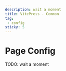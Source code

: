 ```yaml
---
description: wait a moment
title: VitePress - Common
tag:
 - config
sticky: 5
---
```


# Page Config

TODO: wait a moment